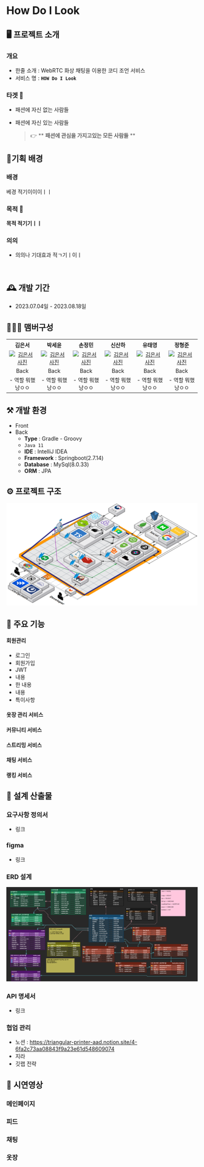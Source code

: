# How Do I Look


## 🖥️ 프로젝트 소개

### 개요

- 한줄 소개 : WebRTC 화상 채팅을 이용한 코디 조언 서비스
- 서비스 명 : **`HOW Do I Look`**

### 타겟 🎯

- 패션에 자신 없는 사람들
- 패션에 자신 있는 사람들

  > 👉 \*\* **패션에 관심을 가지고있는 모든 사람들** \*\*

## 👗기획 배경

### 배경

베경 적기이이이ㅣㅣ

### 목적 🥅

**목적 적기기ㅣㅣ**

### 의의

- 의의나 기대효과 적ㄱ기ㅣ이ㅣ

<br>

## 🕰️ 개발 기간
* 2023.07.04일 - 2023.08.18일

## 🧑‍🤝‍🧑 맴버구성
<table style="text-align: center;">
  <tr>
    <th>김은서</th>
    <th>박세윤</th>
    <th>손정민</th>
    <th>신산하</th>
    <th>유태영</th>
    <th>정형준</th>
  </tr>
  <tr>
    <td><a href="https://github.com/EunSeo119"><img src="https://avatars.githubusercontent.com/u/64001133?v=4" alt="김은서 사진"></a></td>
    <td><a href="https://github.com/EunSeo119"><img src="https://avatars.githubusercontent.com/u/64001133?v=4" alt="김은서 사진"></a></td>
    <td><a href="https://github.com/EunSeo119"><img src="https://avatars.githubusercontent.com/u/64001133?v=4" alt="김은서 사진"></a></td>
    <td><a href="https://github.com/EunSeo119"><img src="https://avatars.githubusercontent.com/u/64001133?v=4" alt="김은서 사진"></a></td>
    <td><a href="https://github.com/EunSeo119"><img src="https://avatars.githubusercontent.com/u/64001133?v=4" alt="김은서 사진"></a></td>
    <td><a href="https://github.com/EunSeo119"><img src="https://avatars.githubusercontent.com/u/64001133?v=4" alt="김은서 사진"></a></td>
  </tr>
  <tr>
    <td>Back</td>
    <td>Back</td>
    <td>Back</td>
    <td>Back</td>
    <td>Back</td>
    <td>Back</td>
  </tr>
  <tr>
    <td>- 역할 뭐했낭ㅇㅇ</td>
    <td>- 역할 뭐했낭ㅇㅇ</td>
    <td>- 역할 뭐했낭ㅇㅇ</td>
    <td>- 역할 뭐했낭ㅇㅇ</td>
    <td>- 역할 뭐했낭ㅇㅇ</td>
    <td>- 역할 뭐했낭ㅇㅇ</td>
  </tr>
</table>


## ⚒️ 개발 환경
- Front
- Back
    - **Type** : Gradle - Groovy
    - `Java 11`
    - **IDE** : IntelliJ IDEA
    - **Framework** : Springboot(2.7.14)
    - **Database** : MySql(8.0.33)
    - **ORM** : JPA

## ⚙️ 프로젝트 구조
![기술소개](./assets/기술소개.png)


## 📌 주요 기능
#### 회원관리
- 로그인
- 회원가입
- JWT
- 내용
- 한 내용
- 내용
- 특이사항
#### 옷장 관리 서비스
#### 커뮤니티 서비스
#### 스트리밍 서비스
#### 채팅 서비스
#### 랭킹 서비스


## 🎁 설계 산출물
### 요구사항 정의서
- 링크
### figma
- 링크
### ERD 설계
![ERD](./assets/ERD.png)
### API 명세서
- 링크
### 협업 관리
- 노션 : https://triangular-printer-aad.notion.site/4-6fa2c73aa08843f9a23e61d548609074
- 지라
- 깃랩 전략


## 👀 시연영상
### 메인페이지
### 피드
### 채팅
### 옷장